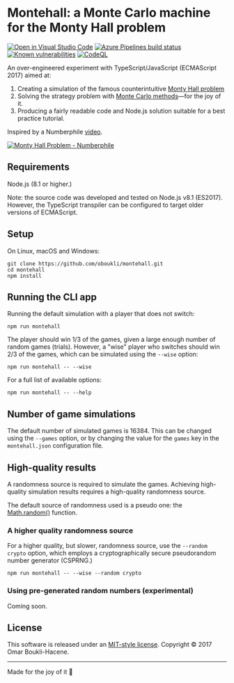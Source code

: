 # Montehall: a Monte Carlo machine for the Monty Hall problem

[![Open in Visual Studio Code](https://open.vscode.dev/badges/open-in-vscode.svg)](https://open.vscode.dev/oboukli/montehall)
[![Azure Pipelines build status](https://dev.azure.com/omarboukli/montehall/_apis/build/status/oboukli.montehall?branchName=main)](https://dev.azure.com/omarboukli/montehall/_build/latest?definitionId=1&branchName=main)
[![Known vulnerabilities](https://snyk.io/test/github/oboukli/montehall/badge.svg)](https://snyk.io/test/github/oboukli/montehall)
[![CodeQL](https://github.com/oboukli/montehall/actions/workflows/codeql-analysis.yml/badge.svg?branch=main)](https://github.com/oboukli/montehall/actions/workflows/codeql-analysis.yml?query=branch%3Amain)

An over-engineered experiment with TypeScript/JavaScript (ECMAScript 2017) aimed at:

1. Creating a simulation of the famous counterintuitive [Monty Hall problem](https://en.wikipedia.org/wiki/Monty_Hall_problem)
2. Solving the strategy problem with [Monte Carlo methods](https://en.wikipedia.org/wiki/Monte_Carlo_method#Definitions)—for the joy of it.
3. Producing a fairly readable code and Node.js solution suitable for a best practice tutorial.

Inspired by a Numberphile [video](https://www.youtube.com/watch?v=4Lb-6rxZxx0).

[![Monty Hall Problem - Numberphile](https://img.youtube.com/vi/4Lb-6rxZxx0/0.jpg)
](https://www.youtube.com/watch?v=4Lb-6rxZxx0)

## Requirements

Node.js (8.1 or higher.)

Note: the source code was developed and tested on Node.js v8.1 (ES2017). However, the TypeScript transpiler can be configured to target older versions of ECMAScript.

## Setup

On Linux, macOS and Windows:

```shell
git clone https://github.com/oboukli/montehall.git
cd montehall
npm install
```

## Running the CLI app

Running the default simulation with a player that does not switch:

```shell
npm run montehall
```

The player should win 1/3 of the games, given a large enough number of random games (trials). However, a "wise" player who switches should win 2/3 of the games, which can be simulated using the ```--wise``` option:

```shell
npm run montehall -- --wise
```

For a full list of available options:

```shell
npm run montehall -- --help
```

## Number of game simulations

The default number of simulated games is 16384. This can be changed using the ```--games``` option, or by changing the value for the ```games``` key in the ```montehall.json``` configuration file.

## High-quality results

A randomness source is required to simulate the games. Achieving high-quality simulation results requires a high-quality randomness source.

The default source of randomness used is a pseudo one: the [Math.random()](https://developer.mozilla.org/en-US/docs/Web/JavaScript/Reference/Global_Objects/Math/random) function.

### A higher quality randomness source

For a higher quality, but slower, randomness source, use the ```--random crypto``` option, which employs a cryptographically secure pseudorandom number generator (CSPRNG.)

```shell
npm run montehall -- --wise --random crypto
```

### Using pre-generated random numbers (experimental)

Coming soon.

## License

This software is released under an [MIT-style license](LICENSE). Copyright © 2017 Omar Boukli-Hacene.

---

Made for the joy of it 🐻
